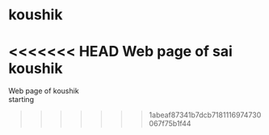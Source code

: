 #  koushik 

<<<<<<< HEAD
Web page of sai koushik
=======
Web page of koushik
 <br>
 starting
 
>>>>>>> 1abeaf87341b7dcb7181116974730067f75b1f44
